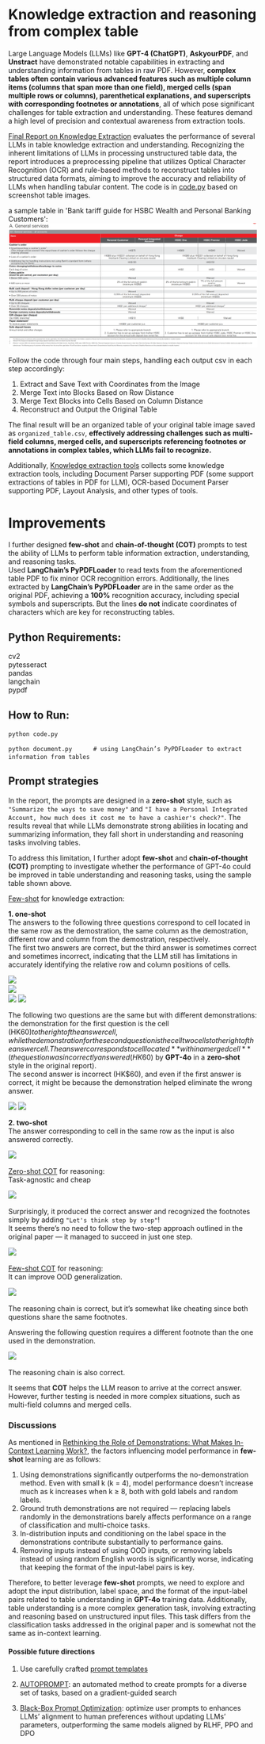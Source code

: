 # Knowledge extraction and reasoning from complex table

Large Language Models (LLMs) like **GPT-4 (ChatGPT)**, **AskyourPDF**, and **Unstract** have demonstrated notable capabilities in extracting and understanding information from tables in raw PDF. However, __complex tables often contain various advanced features such as multiple column items (columns that span more than one field), merged cells (span multiple rows or columns), parenthetical explanations, and superscripts with corresponding footnotes or annotations__, all of which pose significant challenges for table extraction and understanding. These features demand a high level of precision and contextual awareness from extraction tools. 

[Final Report on Knowledge Extraction](https://github.com/WillongWang/Awesome-LLM-NLP-projects-updating-/blob/main/Knowledge-extraction-and-reasoning-from-complex-table-main/Final%20Report%20on%20Knowledge%20Extraction.pdf) evaluates the performance of several LLMs in table knowledge extraction and understanding. Recognizing the inherent limitations of LLMs in processing unstructured table data, the report introduces a preprocessing pipeline that utilizes Optical Character Recognition (OCR) and rule-based methods to reconstruct tables into structured data formats, aiming to improve the accuracy and reliability of LLMs when handling tabular content. The code is in [code.py](https://github.com/WillongWang/Awesome-LLM-NLP-projects-updating-/blob/main/Knowledge-extraction-and-reasoning-from-complex-table-main/code.py) based on screenshot table images.

a sample table in 'Bank tariff guide for HSBC Wealth and Personal Banking Customers':
![a sample table](https://github.com/WillongWang/Awesome-LLM-NLP-projects-updating-/blob/main/Knowledge-extraction-and-reasoning-from-complex-table-main/biao.png)

Follow the code through four main steps, handling each output csv in each step accordingly:  
1. Extract and Save Text with Coordinates from the Image  
2. Merge Text into Blocks Based on Row Distance  
3. Merge Text Blocks into Cells Based on Column Distance  
4. Reconstruct and Output the Original Table
   
The final result will be an organized table of your original table image saved as ```organized_table.csv```, **effectively addressing challenges such as multi-field columns, merged cells, and superscripts referencing footnotes or annotations in complex tables, which LLMs fail to recognize.**
   
Additionally, [Knowledge extraction tools](https://github.com/WillongWang/Awesome-LLM-NLP-projects-updating-/blob/main/Knowledge-extraction-and-reasoning-from-complex-table-main/Knowledge%20extraction%20tools.pdf) collects some knowledge extraction tools, including Document Parser supporting PDF (some support extractions of tables in PDF for LLM), OCR-based Document Parser supporting PDF, Layout Analysis, and other types of tools.

# Improvements

I further designed **few-shot** and **chain-of-thought (COT)** prompts to test the ability of LLMs to perform table information extraction, understanding, and reasoning tasks.  
Used **LangChain’s PyPDFLoader** to read texts from the aforementioned table PDF to fix minor OCR recognition errors. Additionally, the lines extracted by **LangChain’s PyPDFLoader** are in the same order as the original PDF, achieving a **100%** recognition accuracy, including special symbols and superscripts. But the lines **do not** indicate coordinates of characters which are key for reconstructing tables.

## Python Requirements:
cv2
<br>pytesseract
<br>pandas  
langchain  
pypdf

## How to Run:
```
python code.py
```
```
python document.py      # using LangChain’s PyPDFLoader to extract information from tables
```

## Prompt strategies  
In the report, the prompts are designed in a **zero-shot** style, such as ```"Summarize the ways to save money"``` and ```"I have a Personal Integrated Account, how much does it cost me to have a cashier's check?"```. The results reveal that while LLMs demonstrate strong abilities in locating and summarizing information, they fall short in understanding and reasoning tasks involving tables.

To address this limitation, I further adopt **few-shot** and **chain-of-thought (COT)** prompting to investigate whether the performance of GPT-4o could be improved in table understanding and reasoning tasks, using the sample table shown above.

[Few-shot](https://arxiv.org/pdf/2012.15723) for knowledge extraction:  

**1. one-shot**  
The answers to the following three questions correspond to cell located in the same row as the demostration, the same column as the demostration, different row and column from the demostration, respectively.   
The first two answers are correct, but the third answer is sometimes correct and sometimes incorrect, indicating that the LLM still has limitations in accurately identifying the relative row and column positions of cells.
 
![](https://github.com/WillongWang/Awesome-LLM-NLP-projects-updating-/tree/main/Knowledge-extraction-and-reasoning-from-complex-table-main/pics/1.png)  
![](https://github.com/WillongWang/Awesome-LLM-NLP-projects-updating-/tree/main/Knowledge-extraction-and-reasoning-from-complex-table-main/pics/2.png)  
![](https://github.com/WillongWang/Awesome-LLM-NLP-projects-updating-/tree/main/Knowledge-extraction-and-reasoning-from-complex-table-main/pics/11.png)
![](https://github.com/WillongWang/Awesome-LLM-NLP-projects-updating-/tree/main/Knowledge-extraction-and-reasoning-from-complex-table-main/pics/12.png)

The following two questions are the same but with different demonstrations: the demonstration for the first question is the cell (HK$60) to the right of the answer cell, while the demonstration for the second question is the cell two cells to the right of the answer cell.   
The answer corresponds to cell located **within a merged cell** (the question was incorrectly answered (HK$60) by **GPT-4o** in a **zero-shot** style in the original report).   
The second answer is incorrect (HK$60), and even if the first answer is correct, it might be because the demonstration helped eliminate the wrong answer.

![](https://github.com/WillongWang/Awesome-LLM-NLP-projects-updating-/tree/main/Knowledge-extraction-and-reasoning-from-complex-table-main/pics/13.png)
![](https://github.com/WillongWang/Awesome-LLM-NLP-projects-updating-/tree/main/Knowledge-extraction-and-reasoning-from-complex-table-main/pics/14.png)

**2. two-shot**  
The answer corresponding to cell in the same row as the input is also answered correctly.

![](https://github.com/WillongWang/Awesome-LLM-NLP-projects-updating-/tree/main/Knowledge-extraction-and-reasoning-from-complex-table-main/pics/3.png)

[Zero-shot COT](https://arxiv.org/pdf/2205.11916) for reasoning:  
Task-agnostic and cheap  

![](https://github.com/WillongWang/Awesome-LLM-NLP-projects-updating-/tree/main/Knowledge-extraction-and-reasoning-from-complex-table-main/pics/4.png)  

Surprisingly, it produced the correct answer and recognized the footnotes simply by adding ```"Let's think step by step"```!  
It seems there’s no need to follow the two-step approach outlined in the original paper — it managed to succeed in just one step.  

![](https://github.com/WillongWang/Awesome-LLM-NLP-projects-updating-/tree/main/Knowledge-extraction-and-reasoning-from-complex-table-main/pics/1.pic.jpg)

[Few-shot COT](https://arxiv.org/pdf/2201.11903) for reasoning:  
It can improve OOD generalization.  

![](https://github.com/WillongWang/Awesome-LLM-NLP-projects-updating-/tree/main/Knowledge-extraction-and-reasoning-from-complex-table-main/pics/5.png)  

The reasoning chain is correct, but it’s somewhat like cheating since both questions share the same footnotes.  

Answering the following question requires a different footnote than the one used in the demonstration.  

![](https://github.com/WillongWang/Awesome-LLM-NLP-projects-updating-/tree/main/Knowledge-extraction-and-reasoning-from-complex-table-main/pics/6.png)  

The reasoning chain is also correct.

It seems that **COT** helps the LLM reason to arrive at the correct answer. However, further testing is needed in more complex situations, such as multi-field columns and merged cells.

### Discussions

As mentioned in [Rethinking the Role of Demonstrations: What Makes In-Context Learning Work?](https://arxiv.org/pdf/2202.12837), the factors influencing model performance in **few-shot** learning are as follows:
1. Using demonstrations significantly outperforms the no-demonstration method. Even with small k (k = 4), model performance doesn’t increase much as k increases when k ≥ 8, both with gold labels and random labels.  
2. Ground truth demonstrations are not required — replacing labels randomly in the demonstrations barely affects performance on a range of classification and multi-choice tasks.
3. In-distribution inputs and conditioning on the label space in the demonstrations contribute substantially to performance gains.
4. Removing inputs instead of using OOD inputs, or removing labels instead of using random English words is significantly worse, indicating that keeping the format of the input-label pairs is key.

Therefore, to better leverage **few-shot** prompts, we need to explore and adopt the input distribution, label space, and the format of the input-label pairs related to table understanding in **GPT-4o** training data. Additionally, table understanding is a more complex generation task, involving extracting and reasoning based on unstructured input files. This task differs from the classification tasks addressed in the original paper and is somewhat not the same as in-context learning.

#### Possible future directions

1. Use carefully crafted [prompt templates](https://prompts.chat/)

2. [AUTOPROMPT](https://arxiv.org/pdf/2010.15980): an automated method to create prompts for a diverse set of tasks, based on a gradient-guided search

3. [Black-Box Prompt Optimization](https://arxiv.org/pdf/2311.04155): optimize user prompts to enhances LLMs’ alignment to human preferences without updating LLMs’ parameters, outperforming the same models aligned by RLHF, PPO and DPO

